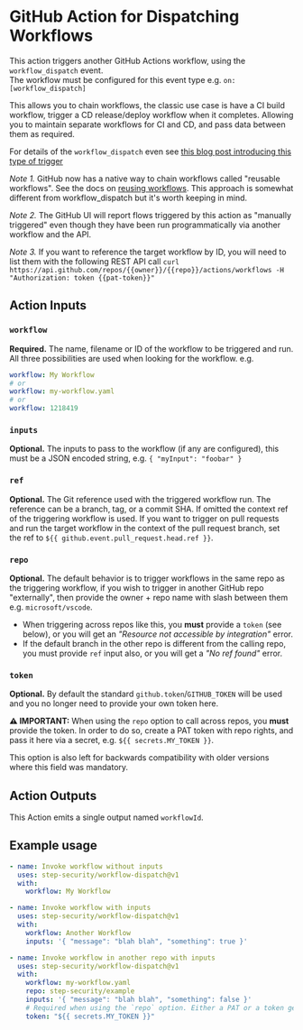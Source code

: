# GitHub Action for Dispatching Workflows

This action triggers another GitHub Actions workflow, using the `workflow_dispatch` event.  
The workflow must be configured for this event type e.g. `on: [workflow_dispatch]`

This allows you to chain workflows, the classic use case is have a CI build workflow, trigger a CD release/deploy workflow when it completes. Allowing you to maintain separate workflows for CI and CD, and pass data between them as required.

For details of the `workflow_dispatch` even see [this blog post introducing this type of trigger](https://github.blog/changelog/2020-07-06-github-actions-manual-triggers-with-workflow_dispatch/)

_Note 1._ GitHub now has a native way to chain workflows called "reusable workflows". See the docs on [reusing workflows](https://docs.github.com/en/actions/using-workflows/reusing-workflows). This approach is somewhat different from workflow_dispatch but it's worth keeping in mind.

_Note 2._ The GitHub UI will report flows triggered by this action as "manually triggered" even though they have been run programmatically via another workflow and the API.

_Note 3._ If you want to reference the target workflow by ID, you will need to list them with the following REST API call `curl https://api.github.com/repos/{{owner}}/{{repo}}/actions/workflows -H "Authorization: token {{pat-token}}"`

## Action Inputs

### `workflow`

**Required.** The name, filename or ID of the workflow to be triggered and run. All three possibilities are used when looking for the workflow. e.g.

```yaml
workflow: My Workflow
# or
workflow: my-workflow.yaml
# or
workflow: 1218419
```

### `inputs`

**Optional.** The inputs to pass to the workflow (if any are configured), this must be a JSON encoded string, e.g. `{ "myInput": "foobar" }`

### `ref`

**Optional.** The Git reference used with the triggered workflow run. The reference can be a branch, tag, or a commit SHA. If omitted the context ref of the triggering workflow is used. If you want to trigger on pull requests and run the target workflow in the context of the pull request branch, set the ref to `${{ github.event.pull_request.head.ref }}`.

### `repo`

**Optional.** The default behavior is to trigger workflows in the same repo as the triggering workflow, if you wish to trigger in another GitHub repo "externally", then provide the owner + repo name with slash between them e.g. `microsoft/vscode`.

- When triggering across repos like this, you **must** provide a `token` (see below), or you will get an _"Resource not accessible by integration"_ error.
- If the default branch in the other repo is different from the calling repo, you must provide `ref` input also, or you will get a _"No ref found"_ error.

### `token`

**Optional.** By default the standard `github.token`/`GITHUB_TOKEN` will be used and you no longer need to provide your own token here.

**⚠️ IMPORTANT:** When using the `repo` option to call across repos, you **must** provide the token. In order to do so, create a PAT token with repo rights, and pass it here via a secret, e.g. `${{ secrets.MY_TOKEN }}`.

This option is also left for backwards compatibility with older versions where this field was mandatory.

## Action Outputs

This Action emits a single output named `workflowId`.

## Example usage

```yaml
- name: Invoke workflow without inputs
  uses: step-security/workflow-dispatch@v1
  with:
    workflow: My Workflow
```

```yaml
- name: Invoke workflow with inputs
  uses: step-security/workflow-dispatch@v1
  with:
    workflow: Another Workflow
    inputs: '{ "message": "blah blah", "something": true }'
```

```yaml
- name: Invoke workflow in another repo with inputs
  uses: step-security/workflow-dispatch@v1
  with:
    workflow: my-workflow.yaml
    repo: step-security/example
    inputs: '{ "message": "blah blah", "something": false }'
    # Required when using the `repo` option. Either a PAT or a token generated from the GitHub app or CLI
    token: "${{ secrets.MY_TOKEN }}"
```

